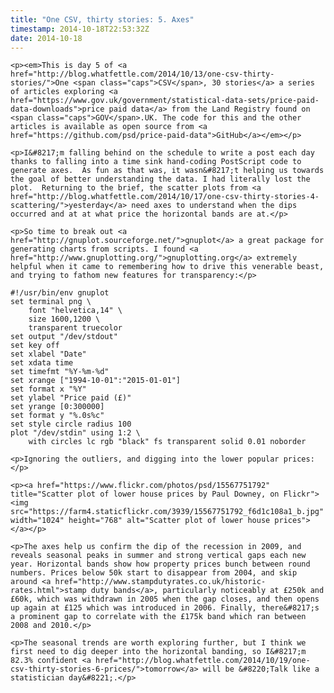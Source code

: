 ```yaml
---
title: "One CSV, thirty stories: 5. Axes"
timestamp: 2014-10-18T22:53:32Z
date: 2014-10-18
---
```


	<p><em>This is day 5 of <a href="http://blog.whatfettle.com/2014/10/13/one-csv-thirty-stories/">One <span class="caps">CSV</span>, 30 stories</a> a series of articles exploring <a href="https://www.gov.uk/government/statistical-data-sets/price-paid-data-downloads">price paid data</a> from the Land Registry found on <span class="caps">GOV</span>.UK. The code for this and the other articles is available as open source from <a href="https://github.com/psd/price-paid-data">GitHub</a></em></p>

	<p>I&#8217;m falling behind on the schedule to write a post each day thanks to falling into a time sink hand-coding PostScript code to generate axes.  As fun as that was, it wasn&#8217;t helping us towards the goal of better understanding the data. I had literally lost the plot.  Returning to the brief, the scatter plots from <a href="http://blog.whatfettle.com/2014/10/17/one-csv-thirty-stories-4-scattering/">yesterday</a> need axes to understand when the dips occurred and at at what price the horizontal bands are at.</p>

	<p>So time to break out <a href="http://gnuplot.sourceforge.net/">gnuplot</a> a great package for generating charts from scripts. I found <a href="http://www.gnuplotting.org/">gnuplotting.org</a> extremely helpful when it came to remembering how to drive this venerable beast, and trying to fathom new features for transparency:</p>

<pre><code>#!/usr/bin/env gnuplot
set terminal png \
    font &quot;helvetica,14&quot; \
    size 1600,1200 \
    transparent truecolor
set output &quot;/dev/stdout&quot;
set key off
set xlabel &quot;Date&quot;
set xdata time
set timefmt &quot;%Y-%m-%d&quot;
set xrange [&quot;1994-10-01&quot;:&quot;2015-01-01&quot;]
set format x &quot;%Y&quot;
set ylabel &quot;Price paid (£)&quot;
set yrange [0:300000]
set format y &quot;%.0s%c&quot;
set style circle radius 100
plot &quot;/dev/stdin&quot; using 1:2 \
    with circles lc rgb &quot;black&quot; fs transparent solid 0.01 noborder</code></pre>

	<p>Ignoring the outliers, and digging into the lower popular prices:</p>

	<p><a href="https://www.flickr.com/photos/psd/15567751792" title="Scatter plot of lower house prices by Paul Downey, on Flickr"><img src="https://farm4.staticflickr.com/3939/15567751792_f6d1c108a1_b.jpg" width="1024" height="768" alt="Scatter plot of lower house prices"></a></p>

	<p>The axes help us confirm the dip of the recession in 2009, and reveals seasonal peaks in summer and strong vertical gaps each new year. Horizontal bands show how property prices bunch between round numbers. Prices below 50k start to disappear from 2004, and skip around <a href="http://www.stampdutyrates.co.uk/historic-rates.html">stamp duty bands</a>, particularly noticeably at £250k and £60k, which was withdrawn in 2005 when the gap closes, and then opens up again at £125 which was introduced in 2006. Finally, there&#8217;s a prominent gap to correlate with the £175k band which ran between 2008 and 2010.</p>

	<p>The seasonal trends are worth exploring further, but I think we first need to dig deeper into the horizontal banding, so I&#8217;m 82.3% confident <a href="http://blog.whatfettle.com/2014/10/19/one-csv-thirty-stories-6-prices/">tomorrow</a> will be &#8220;Talk like a statistician day&#8221;.</p>